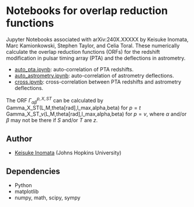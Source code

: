 # Notebooks for overlap reduction functions

Jupyter Notebooks associated with arXiv:240X.XXXXX by Keisuke Inomata, Marc Kamionkowski, Stephen Taylor, and Celia Toral.
These numerically calculate the overlap reduction functions (ORFs) for the redshift modification in pulsar timing array (PTA) and the deflections in astrometry.

- [auto_pta.ipynb](auto_pta.ipynb): auto-correlation of PTA redshifts. 
- [auto_astrometry.ipynb](auto_astrometry.ipynb): auto-correlation of astrometry deflections. 
- [cross.ipynb](cross.ipynb): cross-correlation between PTA redshifts and astrometry deflections. 

The ORF $\Gamma^{p,X,ST}_{\alpha \beta}$ can be calculated by 
Gamma_X_ST(L,M,theta\[rad\],l_max,alpha,beta) for $p = t$  
Gamma_X_ST_v(L,M,theta\[rad\],l_max,alpha,beta) for $p = v$, 
where $\alpha$ and/or $\beta$ may not be there if $S$ and/or $T$ are $z$. 

## Author
- [Keisuke Inomata](mailto:kinomat1@jhu.edu) (Johns Hopkins University)

## Dependencies
- Python
- matplotlib
- numpy, math, scipy, sympy


